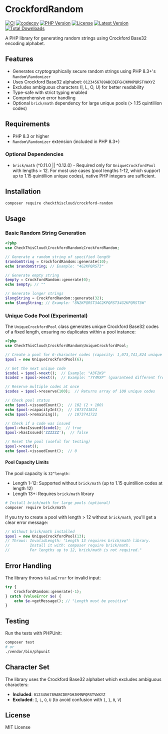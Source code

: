 # CrockfordRandom

[![CI](https://github.com/CheckThisCloud/CrockfordRandom/actions/workflows/ci.yml/badge.svg)](https://github.com/CheckThisCloud/CrockfordRandom/actions/workflows/ci.yml)
[![codecov](https://codecov.io/gh/CheckThisCloud/CrockfordRandom/branch/main/graph/badge.svg)](https://codecov.io/gh/CheckThisCloud/CrockfordRandom)
[![PHP Version](https://img.shields.io/badge/php-%3E%3D8.3-blue.svg)](https://www.php.net/)
[![License](https://img.shields.io/badge/license-MIT-green.svg)](LICENSE)
[![Latest Version](https://img.shields.io/packagist/v/checkthiscloud/crockford-random.svg)](https://packagist.org/packages/checkthiscloud/crockford-random)
[![Total Downloads](https://img.shields.io/packagist/dt/checkthiscloud/crockford-random.svg)](https://packagist.org/packages/checkthiscloud/crockford-random)

A PHP library for generating random strings using Crockford Base32 encoding alphabet.

## Features

- Generates cryptographically secure random strings using PHP 8.3+'s `Random\Randomizer`
- Uses Crockford Base32 alphabet: `0123456789ABCDEFGHJKMNPQRSTVWXYZ`
- Excludes ambiguous characters (I, L, O, U) for better readability
- Type-safe with strict typing enabled
- Comprehensive error handling
- Optional `brick/math` dependency for large unique pools (> 1.15 quintillion codes)

## Requirements

- PHP 8.3 or higher
- `Random\Randomizer` extension (included in PHP 8.3+)

### Optional Dependencies

- `brick/math` (^0.11.0 || ^0.12.0) - Required only for `UniqueCrockfordPool` with lengths > 12. For most use cases (pool lengths 1-12, which support up to 1.15 quintillion unique codes), native PHP integers are sufficient.

## Installation

```bash
composer require checkthiscloud/crockford-random
```

## Usage

### Basic Random String Generation

```php
<?php
use CheckThisCloud\CrockfordRandom\CrockfordRandom;

// Generate a random string of specified length
$randomString = CrockfordRandom::generate(10);
echo $randomString; // Example: "4G2KPQRST3"

// Generate empty string
$empty = CrockfordRandom::generate(0);
echo $empty; // ""

// Generate longer strings
$longString = CrockfordRandom::generate(32);
echo $longString; // Example: "8N2KPQRST34G2KPQRST34G2KPQRST3W"
```

### Unique Code Pool (Experimental)

The `UniqueCrockfordPool` class generates unique Crockford Base32 codes of a fixed length, ensuring no duplicates within a pool instance:

```php
<?php
use CheckThisCloud\CrockfordRandom\UniqueCrockfordPool;

// Create a pool for 6-character codes (capacity: 1,073,741,824 unique codes)
$pool = new UniqueCrockfordPool(6);

// Get the next unique code
$code1 = $pool->next();  // Example: "A3F2K9"
$code2 = $pool->next();  // Example: "7Y4MXP" (guaranteed different from code1)

// Reserve multiple codes at once
$codes = $pool->reserve(100);  // Returns array of 100 unique codes

// Check pool status
echo $pool->issuedCount();  // 102 (2 + 100)
echo $pool->capacityInt();  // 1073741824
echo $pool->remaining();    // 1073741722

// Check if a code was issued
$pool->hasIssued($code1);  // true
$pool->hasIssued('ZZZZZZ');  // false

// Reset the pool (useful for testing)
$pool->reset();
echo $pool->issuedCount();  // 0
```

#### Pool Capacity Limits

The pool capacity is `32^length`:
- Length 1-12: Supported without `brick/math` (up to 1.15 quintillion codes at length 12)
- Length 13+: Requires `brick/math` library

```bash
# Install brick/math for large pools (optional)
composer require brick/math
```

If you try to create a pool with length > 12 without `brick/math`, you'll get a clear error message:

```php
// Without brick/math installed
$pool = new UniqueCrockfordPool(13);
// Throws: InvalidLength: "Length 13 requires brick/math library. 
//         Install it with: composer require brick/math. 
//         For lengths up to 12, brick/math is not required."
```

## Error Handling

The library throws `ValueError` for invalid input:

```php
try {
    CrockfordRandom::generate(-1);
} catch (ValueError $e) {
    echo $e->getMessage(); // "Length must be positive"
}
```

## Testing

Run the tests with PHPUnit:

```bash
composer test
# or
./vendor/bin/phpunit
```

## Character Set

The library uses the Crockford Base32 alphabet which excludes ambiguous characters:

- **Included**: `0123456789ABCDEFGHJKMNPQRSTVWXYZ`
- **Excluded**: `I`, `L`, `O`, `U` (to avoid confusion with `1`, `1`, `0`, `V`)

## License

MIT License
